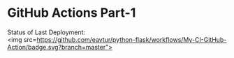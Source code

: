 # GitHub Actions Part-1


Status of Last Deployment:<br>
<img src=https://github.com/eavtur/python-flask/workflows/My-CI-GitHub-Action/badge.svg?branch=master"><br>
                                                                                                     

